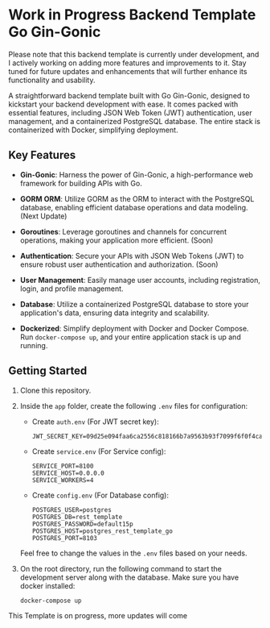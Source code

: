 # Work in Progress Backend Template Go Gin-Gonic

Please note that this backend template is currently under development, and I actively working on adding more features and improvements to it. Stay tuned for future updates and enhancements that will further enhance its functionality and usability.

A straightforward backend template built with Go Gin-Gonic, designed to kickstart your backend development with ease. It comes packed with essential features, including JSON Web Token (JWT) authentication, user management, and a containerized PostgreSQL database. The entire stack is containerized with Docker, simplifying deployment.

## Key Features

- **Gin-Gonic**: Harness the power of Gin-Gonic, a high-performance web framework for building APIs with Go.

- **GORM ORM**: Utilize GORM as the ORM to interact with the PostgreSQL database, enabling efficient database operations and data modeling. (Next Update)

- **Goroutines**: Leverage goroutines and channels for concurrent operations, making your application more efficient. (Soon)

- **Authentication**: Secure your APIs with JSON Web Tokens (JWT) to ensure robust user authentication and authorization. (Soon)

- **User Management**: Easily manage user accounts, including registration, login, and profile management.

- **Database**: Utilize a containerized PostgreSQL database to store your application's data, ensuring data integrity and scalability.

- **Dockerized**: Simplify deployment with Docker and Docker Compose. Run `docker-compose up`, and your entire application stack is up and running.

## Getting Started

1. Clone this repository.

2. Inside the `app` folder, create the following `.env` files for configuration:

   - Create `auth.env` (For JWT secret key):

     ```plaintext
     JWT_SECRET_KEY=09d25e094faa6ca2556c818166b7a9563b93f7099f6f0f4caa6cf63b88e8d3e7
     ```

   - Create `service.env` (For Service config):

     ```plaintext
     SERVICE_PORT=8100
     SERVICE_HOST=0.0.0.0
     SERVICE_WORKERS=4
     ```

   - Create `config.env` (For Database config):
     ```plaintext
     POSTGRES_USER=postgres
     POSTGRES_DB=rest_template
     POSTGRES_PASSWORD=default15p
     POSTGRES_HOST=postgres_rest_template_go
     POSTGRES_PORT=8103
     ```

   Feel free to change the values in the `.env` files based on your needs.

3. On the root directory, run the following command to start the development server along with the database. Make sure you have docker installed:
   ```bash
   docker-compose up
   ```

This Template is on progress, more updates will come
